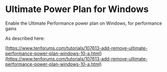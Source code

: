 # Ultimate Power Plan for Windows
Enable the Ultimate Performance power plan on Windows, for performance gains

As described here:

[https://www.tenforums.com/tutorials/107613-add-remove-ultimate-performance-power-plan-windows-10-a.html](https://www.tenforums.com/tutorials/107613-add-remove-ultimate-performance-power-plan-windows-10-a.html)

